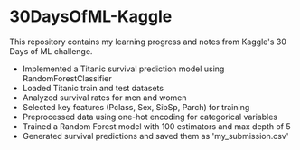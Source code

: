 # 30DaysOfML-Kaggle
This repository contains my learning progress and notes from Kaggle's 30 Days of ML challenge.




- Implemented a Titanic survival prediction model using RandomForestClassifier  
- Loaded Titanic train and test datasets  
- Analyzed survival rates for men and women  
- Selected key features (Pclass, Sex, SibSp, Parch) for training  
- Preprocessed data using one-hot encoding for categorical variables  
- Trained a Random Forest model with 100 estimators and max depth of 5  
- Generated survival predictions and saved them as 'my_submission.csv'  


